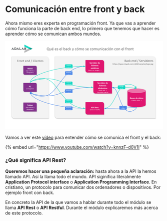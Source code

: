 # Comunicación entre front y back

Ahora mismo eres experta en programación front. Ya que vas a aprender cómo funciona la parte de back end, lo primero que tenemos que hacer es aprender cómo se comunican ambos mundos.

![](assets/images/comunicacion-entre-front-y-back.svg)

Vamos a ver este [vídeo](https://www.youtube.com/watch?v=knnzF-d0V1I) para entender cómo se comunica el front y el back:

{% embed url="https://www.youtube.com/watch?v=knnzF-d0V1I" %}

<!--
- Vídeo:
   - Bienvenidas al nuevo módulo de back end
   - Vamos a hacer una introducción explicando qué es el back y cómo se comunica con el front
   - Cuando hablemos de back end y de servidores es lo mismo
   - Qué es un servidor:
      - Es un ordenador que está siempre contectado a Internet
      - En muchos sitios del mundo (Madrid, Nueva Dely) hay edificions con cientos de ordenadores
      - En estos ordenadores hay programas que son servidores, es decir, contienen los ficheros y los datos de una página web.
      - Por ello si cualquier usuaria del mundo entra en un navegador y visita una página web, el navegador se conecta a través de Internet con el correspodiente servidor y este le envía los HTMLs, CSSs, imágenes que se necesitan para visualizar la página.
      - El navegador coge esos ficheros y compone la página para que se vea
      - Para saber con qué servidor se tiene que comunicar nuestro navegador utilizamos una dirección web, que está compuesta de
         - Protocolo
         - Subdominio
         - Dominio
         - Extensión de dominio
         - Puerto
         - Carpeta / s
         - Ficheros
      - Entrar en Adalab.es
   - Similitudes entre front y back:
      - Son programas escritos en lenguajes de programación
      - El front en HTML, CSS y JS
      - El back se puede escribir en muchos lenguajes como JAVA, Python, PHP o Node JS y muchos más
      - El back y el front en lo que se refiere a código es igual, lo vamos programar en el VS Code con Node JS.
   - Diferencias entre front y back:
      - La diferencia entre front y back hace referencia sobre dónde se ejecuta el código
         - El front se encarga de enseñar la página a la usuaria por ello se ejecuta en el navegador, es una interfaz gráfica, es algo visual.
         - El back o los servidores se encarga de gestionar las páginas y los datos de las usuarias, se va a ejecutar en la terminal de uno de esos ordenadores que están repartidos por el mundo.
      - Lo que programaremos en back va a funcionar igual para ser usado desde una web en un PC o desde una app nativa de un móvil
   - Back:
      - Con node JS vamos a montar aplicaciones de servidor
      - Cuando las desarrollemos vamos a ejecuarlas en local, al igual que las páginas >>> localhost
      - Cuando las terminemos las subimos a un servidor de verdad donde se ejecutarán >>> dominio.com. Es parecido a GitHub Pages pero con más funcionalidades.
      - Dentro de un servidor hay muchas partes o sub servidores. Lo más típicos son:
         - Servidor de estáticos:
            - Gestionan la visualización normal de una web, cuando una usuaria entra en ella
            - Es el navegador el responsable de solicitar de forma automática los HTMLs, CSSs, imágenes, vídeos y cualquier otro fichero, que muestra en la página
            - Uno de ellos es GitHub Pages
            - Mostrar adalab.es
            - Decimos que es de ficheros estáticos por que sirve ficheros
            - Son estáticos porque sirve los mismos ficheros sin modificar a todos usuarios, no cambian
            - Se encarga el navegador >>> mostrar devtools network
         - Servidor de dinámicos:
            - Es parecido al de estáticos
            - Hay una pequeña diferencia
            - Los ficheros html están customizados personalizados para cada usuaria
            - Mostrar la diferencia entre twitter.com/migueldelmazo y twitter.com/Adalab_Digital
            - Esto se consigue con un motor de plantillas o template engine
            - Es un html que es una plantilla y según qué usuario consulte esa página la plantilla se rellena con unos u otros datos.
            - Mostrar una plantilla html de los materiales
            - También se usa mucho para por ejemplo cuando te bajas una factura del gas
         - API
            - A las APIs con las que hemos trabajado hasta ahora
            - Las APIs son muy diferentes a los servidores de estáticos y dinámicos
            - Mientras los anteriores devuelven o sirven ficheros las APIs devuelve datos
            - En el 99% de los casos se intercambia la información entre un cliente y un API en formato JSON
            - Se realizan siempre con fetch
            - Están compuestas de una petición y una respuesta
            - Son las que más vamos a trabajar durante este módulo, ya que los servidores de estáticos y dinámicos no tienen mucho misterio
            - Las peticiones a un API envían datos en la petición y en la respuesta de muchas formas.
            - En próximas lecciones veremos cómo se envían y reciben dichos datos.
         - Bases de datos:
            - Es el sistema que utilizamos para guardar datos
            - Cuáles? todos:
               - Los emails y contraseñas de los usuarios registrados
               - Los pedidos de amazon
               - Los comentarios a un vídeo de youtube
               - El número de me gusta de Facebook
               - Los mensajes que nos intercambiamos por wasap
            - Hay muchos tipos de bases de datos y se diferencian por:
               - El formato de los datos que guardan
               - Hay unas que guardan los datos en un formato de tabla muy parecido a un excel
               - Hay otras que guardan los datos en un formato JSON
            - Como vemos en el diagrama los servidores de dinámicos y los del API necesitan datos, pues los leen y / o escriben en base de datos.
-->

### ¿Qué significa API Rest?

**Queremos hacer una pequeña aclaración:** hasta ahora a la API la hemos llamado API. Así la llama todo el mundo. API siginifica literalmente **Application Protocol interface** o **Application Programming Interface**. En cristiano, un protocolo para comunicar dos ordenadores o dispositivos. Por ejemplo front con back.

En concreto la API de la que vamos a hablar durante todo el módulo se llama **API Rest** o **API Restful**. Durante el módulo explicaremos más acerca de este protocolo.







































